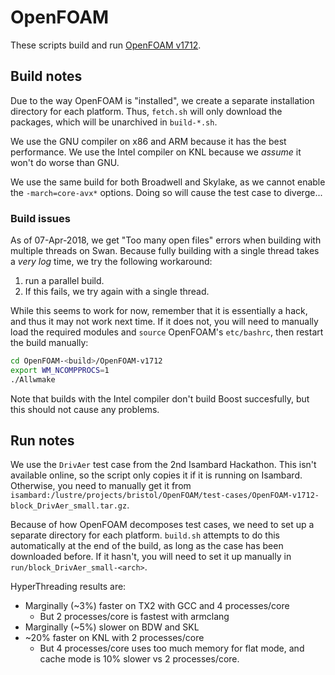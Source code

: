 # OpenFOAM

These scripts build and run [OpenFOAM v1712](https://www.openfoam.com/download/).

## Build notes

Due to the way OpenFOAM is "installed", we create a separate installation directory for each platform. Thus, `fetch.sh` will only download the packages, which will be unarchived in `build-*.sh`.

We use the GNU compiler on x86 and ARM because it has the best performance. We use the Intel compiler on KNL because we _assume_ it won't do worse than GNU.

We use the same build for both Broadwell and Skylake, as we cannot enable the `-march=core-avx*` options. Doing so will cause the test case to diverge...

### Build issues

As of 07-Apr-2018, we get "Too many open files" errors when building with multiple threads on Swan. Because fully building with a single thread takes a _very log_ time, we try the following workaround:

1. run a parallel build.
2. If this fails, we try again with a single thread.

While this seems to work for now, remember that it is essentially a hack, and thus it may not work next time. If it does not, you will need to manually load the required modules and `source` OpenFOAM's `etc/bashrc`, then restart the build manually:

```bash
cd OpenFOAM-<build>/OpenFOAM-v1712
export WM_NCOMPPROCS=1
./Allwmake
```

Note that builds with the Intel compiler don't build Boost succesfully, but this should not cause any problems.


## Run notes

We use the `DrivAer` test case from the 2nd Isambard Hackathon. This isn't available online, so the script only copies it if it is running on Isambard. Otherwise, you need to manually get it from `isambard:/lustre/projects/bristol/OpenFOAM/test-cases/OpenFOAM-v1712-block_DrivAer_small.tar.gz`.

Because of how OpenFOAM decomposes test cases, we need to set up a separate directory for each platform. `build.sh` attempts to do this automatically at the end of the build, as long as the case has been downloaded before. If it hasn't, you will need to set it up manually in `run/block_DrivAer_small-<arch>`.

HyperThreading results are:

* Marginally (~3%) faster on TX2 with GCC and 4 processes/core
    - But 2 processes/core is fastest with armclang
* Marginally (~5%) slower on BDW and SKL
* ~20% faster on KNL with 2 processes/core
    - But 4 processes/core uses too much memory for flat mode, and cache mode is 10% slower vs 2 processes/core.

